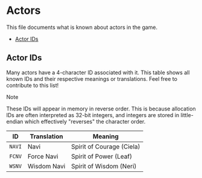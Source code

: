 # Actors
This file documents what is known about actors in the game.
- [Actor IDs](#actor-ids)

## Actor IDs
Many actors have a 4-character ID associated with it. This table shows all known IDs and their respective meanings or
translations. Feel free to contribute to this list!

> [!NOTE]
> These IDs will appear in memory in reverse order. This is because allocation IDs are often interpreted as 32-bit integers,
> and integers are stored in little-endian which effectively "reverses" the character order.

 ID    | Translation | Meaning
-------|-------------|---------
`NAVI` | Navi        | Spirit of Courage (Ciela)
`FCNV` | Force Navi  | Spirit of Power (Leaf)
`WSNV` | Wisdom Navi | Spirit of Wisdom (Neri)
